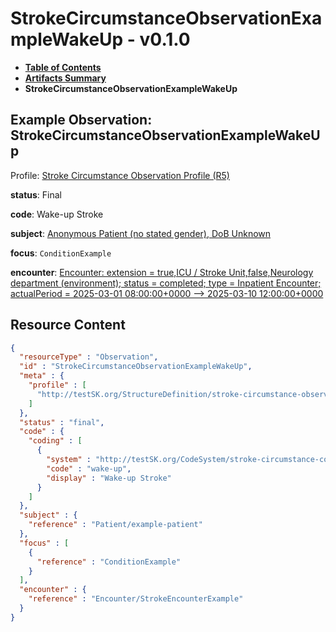 # StrokeCircumstanceObservationExampleWakeUp - v0.1.0

* [**Table of Contents**](toc.md)
* [**Artifacts Summary**](artifacts.md)
* **StrokeCircumstanceObservationExampleWakeUp**

## Example Observation: StrokeCircumstanceObservationExampleWakeUp

Profile: [Stroke Circumstance Observation Profile (R5)](StructureDefinition-stroke-circumstance-observation-profile.md)

**status**: Final

**code**: Wake-up Stroke

**subject**: [Anonymous Patient (no stated gender), DoB Unknown](Patient-example-patient.md)

**focus**: `ConditionExample`

**encounter**: [Encounter: extension = true,ICU / Stroke Unit,false,Neurology department (environment); status = completed; type = Inpatient Encounter; actualPeriod = 2025-03-01 08:00:00+0000 --> 2025-03-10 12:00:00+0000](Encounter-StrokeEncounterExample.md)



## Resource Content

```json
{
  "resourceType" : "Observation",
  "id" : "StrokeCircumstanceObservationExampleWakeUp",
  "meta" : {
    "profile" : [
      "http://testSK.org/StructureDefinition/stroke-circumstance-observation-profile"
    ]
  },
  "status" : "final",
  "code" : {
    "coding" : [
      {
        "system" : "http://testSK.org/CodeSystem/stroke-circumstance-codes-cs",
        "code" : "wake-up",
        "display" : "Wake-up Stroke"
      }
    ]
  },
  "subject" : {
    "reference" : "Patient/example-patient"
  },
  "focus" : [
    {
      "reference" : "ConditionExample"
    }
  ],
  "encounter" : {
    "reference" : "Encounter/StrokeEncounterExample"
  }
}

```
